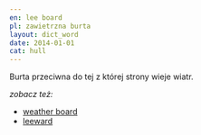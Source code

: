 ```yaml
---
en: lee board
pl: zawietrzna burta
layout: dict_word
date: 2014-01-01
cat: hull
---
```


Burta przeciwna do tej z której strony wieje wiatr.

*zobacz też:*

* [weather board](/dict/w/weather-board/)
* [leeward](/dict/l/leeward/)